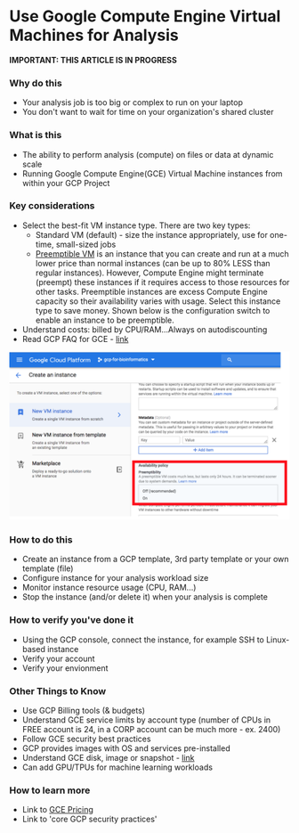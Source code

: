 # Use Google Compute Engine Virtual Machines for Analysis 
**IMPORTANT: THIS ARTICLE IS IN PROGRESS**

### Why do this
 - Your analysis job is too big or complex to run on your laptop
 - You don't want to wait for time on your organization's shared cluster

### What is this
 - The ability to perform analysis (compute) on files or data at dynamic scale 
 - Running Google Compute Engine(GCE) Virtual Machine instances from within your GCP Project

### Key considerations
 - Select the best-fit VM instance type.  There are two key types:
    - Standard VM (default) - size the instance appropriately, use for one-time, small-sized jobs
    - [Preemptible VM](https://cloud.google.com/compute/docs/instances/preemptible) is an instance that you can create and run at a much lower price than normal instances (can be up to 80% LESS than regular instances). However, Compute Engine might terminate (preempt) these instances if it requires access to those resources for other tasks. Preemptible instances are excess Compute Engine capacity so their availability varies with usage. Select this instance type to save money.  Shown below is the configuration switch to enable an instance to be preemptible.
 - Understand costs: billed by CPU/RAM...Always on autodiscounting
 - Read GCP FAQ for GCE - [link](https://cloud.google.com/compute/docs/faq)

 [![gcp-preempt](/images/preempt.png)]()

### How to do this
 - Create an instance from a GCP template, 3rd party template or your own template (file)
 - Configure instance for your analysis workload size
 - Monitor instance resource usage (CPU, RAM...)
 - Stop the instance (and/or delete it) when your analysis is complete

### How to verify you've done it
 - Using the GCP console, connect the instance, for example SSH to Linux-based instance
 - Verify your account
 - Verify your envionment

### Other Things to Know
 - Use GCP Billing tools (& budgets)
 - Understand GCE service limits by account type (number of CPUs in FREE account is 24, 
  in a CORP account can be much more - ex. 2400)
 - Follow GCE security best practices
 - GCP provides images with OS and services pre-installed
 - Understand GCE disk, image or snapshot - [link](https://cloud.google.com/compute/docs/instances/)
 - Can add GPU/TPUs for machine learning workloads

### How to learn more
 - Link to [GCE Pricing](https://cloud.google.com/compute/pricing#machinetype)
 - Link to 'core GCP security practices'